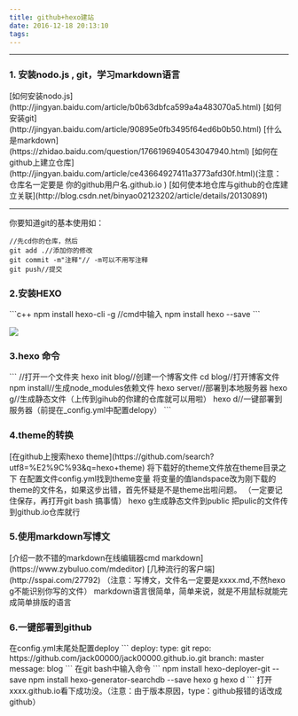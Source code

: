 ```yaml
---
title: github+hexo建站
date: 2016-12-18 20:13:10
tags:
---
```





------

<h3>  1.  安装nodo.js ,  git，学习markdown语言</h3>
[如何安装nodo.js](http://jingyan.baidu.com/article/b0b63dbfca599a4a483070a5.html)       [如何安装git](http://jingyan.baidu.com/article/90895e0fb3495f64ed6b0b50.html)
[什么是markdown](https://zhidao.baidu.com/question/1766196940543047940.html)
[如何在github上建立仓库](http://jingyan.baidu.com/article/ce43664927411a3773afd30f.html)(注意：仓库名一定要是     你的github用户名.github.io    )
[如何使本地仓库与github的仓库建立关联](http://blog.csdn.net/binyao02123202/article/details/20130891)

---
你要知道git的基本使用如：
```
//先cd你的仓库，然后
git add .//添加你的修改
git commit -m"注释"// -m可以不用写注释
git push//提交
```
<h3>2.安装HEXO</h3>
```c++
npm install hexo-cli -g    //cmd中输入
npm install hexo --save
```

![](http://oxz3x2njl.bkt.clouddn.com/2018-03-15_201915.png)

<h3>3.hexo 命令</h3>
```
//打开一个文件夹
hexo init blog//创建一个博客文件
cd blog//打开博客文件
npm install//生成node_modules依赖文件
hexo server//部署到本地服务器
hexo g//生成静态文件（上传到gihub的你建的仓库就可以用啦）
hexo d//一键部署到服务器（前提在_config.yml中配置delopy）
```
<h3>4.theme的转换</h3>
[在github上搜索hexo theme](https://github.com/search?utf8=%E2%9C%93&q=hexo+theme)
将下载好的theme文件放在theme目录之下
在配置文件config.yml找到theme变量
将变量的值landspace改为刚下载的theme的文件名，如果这步出错，首先怀疑是不是theme出啦问题。
（一定要记住保存，再打开git bash 搞事情）
hexo g生成静态文件到public
把pulic的文件传到github.io仓库就行

<h3>5.使用markdown写博文</h3>
[介绍一款不错的markdown在线编辑器cmd markdown](https://www.zybuluo.com/mdeditor)
[几种流行的客户端](http://sspai.com/27792)
（注意：写博文，文件名一定要是xxxx.md,不然hexo g不能识别你写的文件）
markdown语言很简单，简单来说，就是不用鼠标就能完成简单排版的语言

<h3>6.一键部署到github</h3>
在config.yml末尾处配置deploy
```
deploy:
  type: git
  repo: https://github.com/jack00000/jack00000.github.io.git
  branch: master
  message: blog
```
  在git bash中输入命令
```
  npm install hexo-deployer-git --save
  npm install hexo-generator-searchdb --save
  hexo g
  hexo d
```
打开xxxx.github.io看下成功没。（注意：由于版本原因，type：github报错的话改成github）
